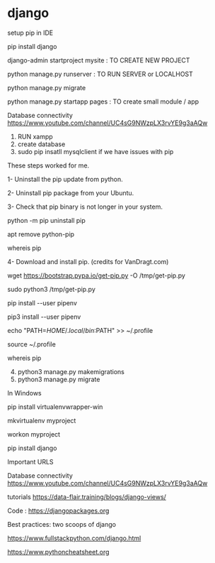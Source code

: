 # django
setup pip in IDE

pip install django

django-admin startproject mysite : TO CREATE NEW PROJECT

python manage.py runserver : TO RUN SERVER or LOCALHOST

python manage.py migrate

python manage.py startapp pages : TO create small module / app

Database connectivity https://www.youtube.com/channel/UC4sG9NWzpLX3rvYE9g3aAQw

1. RUN xampp
2. create database
3. sudo pip insatll mysqlclient
   if we have issues with pip

These steps worked for me.

1- Uninstall the pip update from python.

2- Uninstall pip package from your Ubuntu.

3- Check that pip binary is not longer in your system.

python -m pip uninstall pip

apt remove python-pip

whereis pip

4- Download and install pip. (credits for VanDragt.com)

wget https://bootstrap.pypa.io/get-pip.py -O /tmp/get-pip.py

sudo python3 /tmp/get-pip.py

pip install --user pipenv

pip3 install --user pipenv

echo "PATH=$HOME/.local/bin:$PATH" >> ~/.profile

source ~/.profile

whereis pip

4.  python3 manage.py makemigrations
5.  python3 manage.py migrate

In Windows

pip install virtualenvwrapper-win

mkvirtualenv myproject

workon myproject

pip install django


Important URLS


Database connectivity https://www.youtube.com/channel/UC4sG9NWzpLX3rvYE9g3aAQw

tutorials  https://data-flair.training/blogs/django-views/

Code : https://djangopackages.org

Best practices: two scoops of django 

https://www.fullstackpython.com/django.html

https://www.pythoncheatsheet.org

